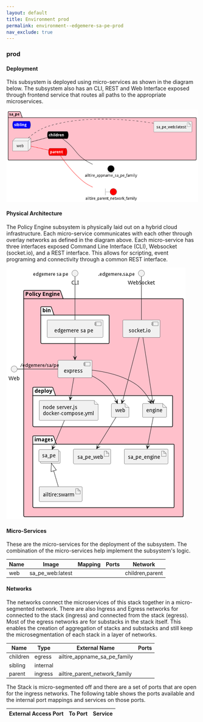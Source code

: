 ```yaml
---
layout: default
title: Environment prod
permalink: environment--edgemere-sa-pe-prod
nav_exclude: true
---
```


### prod


#### Deployment
This subsystem is deployed using micro-services as shown in the diagram below.
The subsystem also has an CLI, REST and Web Interface exposed through frontend service that routes
all paths to the appropriate microservices.

![Deployment Diagram](./deployment.png)

#### Physical Architecture
The Policy Engine subsystem is physically laid out on a hybrid cloud infrastructure.
Each micro-service communicates with each other through overlay networks as defined in the diagram
above. Each micro-service has three interfaces exposed Command Line Interface (CLI), Websocket (socket.io),
and a REST interface. This allows for scripting, event programing and connectivity through a common
REST interface.

![Physical Diagram](./physical.png)

#### Micro-Services
These are the micro-services for the deployment of the subsystem. The combination of the micro-services help implement
the subsystem's logic.

| Name | Image | Mapping | Ports | Network |
| --- | --- | --- | --- | --- |
| web | sa_pe_web:latest |  |  | children,parent |


#### Networks

The networks connect the microservices of this stack together in a micro-segmented network.
There are also Ingress and Egress networks for connected to the stack (ingress) and connected from
the stack (egress). Most of the egress networks are for substacks in the stack itself. This enables
the creation of aggregation of stacks and substacks and still keep the microsegmentation of each
stack in a layer of networks.

| Name | Type | External Name | Ports |
| --- | --- | --- | --- |
| children | egress | ailtire_appname_sa_pe_family |
| sibling | internal |  |
| parent | ingress | ailtire_parent_network_family |


The Stack is micro-segmented off and there are a set of ports that are open for the ingress networks. The following
table shows the ports available and the internal port mappings and services on those ports.

| External Access Port | To Port | Service |
| --- | --- | --- |



